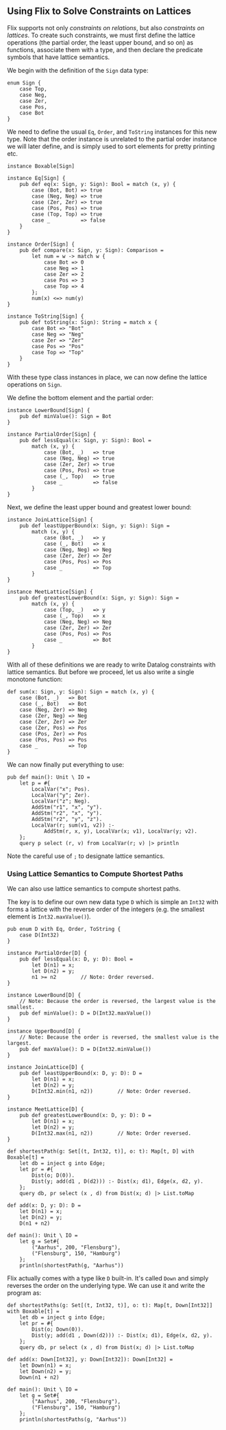 ## Using Flix to Solve Constraints on Lattices

Flix supports not only _constraints on relations_,
but also _constraints on lattices_.
To create such constraints, we must first define the
lattice operations (the partial order, the least
upper bound, and so on) as functions, associate them
with a type, and then declare the predicate symbols
that have lattice semantics.

We begin with the definition of the `Sign` data type:

```flix
enum Sign {
    case Top,
    case Neg,
    case Zer,
    case Pos,
    case Bot
}
```

We need to define the usual `Eq`, `Order`, and
`ToString` instances for this new type.
Note that the order instance is unrelated to the
partial order instance we will later define, and is
simply used to sort elements for pretty printing etc.

```flix
instance Boxable[Sign]

instance Eq[Sign] {
    pub def eq(x: Sign, y: Sign): Bool = match (x, y) {
        case (Bot, Bot) => true
        case (Neg, Neg) => true
        case (Zer, Zer) => true
        case (Pos, Pos) => true
        case (Top, Top) => true
        case _          => false
    }
}

instance Order[Sign] {
    pub def compare(x: Sign, y: Sign): Comparison =
        let num = w -> match w {
            case Bot => 0
            case Neg => 1
            case Zer => 2
            case Pos => 3
            case Top => 4
        };
        num(x) <=> num(y)
}

instance ToString[Sign] {
    pub def toString(x: Sign): String = match x {
        case Bot => "Bot"
        case Neg => "Neg"
        case Zer => "Zer"
        case Pos => "Pos"
        case Top => "Top"
    }
}
```

With these type class instances in place, we can now
define the lattice operations on `Sign`.

We define the bottom element and the partial order:

```flix
instance LowerBound[Sign] {
    pub def minValue(): Sign = Bot
}

instance PartialOrder[Sign] {
    pub def lessEqual(x: Sign, y: Sign): Bool =
        match (x, y) {
            case (Bot, _)   => true
            case (Neg, Neg) => true
            case (Zer, Zer) => true
            case (Pos, Pos) => true
            case (_, Top)   => true
            case _          => false
        }
}
```

Next, we define the least upper bound and greatest
lower bound:

```flix
instance JoinLattice[Sign] {
    pub def leastUpperBound(x: Sign, y: Sign): Sign =
        match (x, y) {
            case (Bot, _)   => y
            case (_, Bot)   => x
            case (Neg, Neg) => Neg
            case (Zer, Zer) => Zer
            case (Pos, Pos) => Pos
            case _          => Top
        }
}

instance MeetLattice[Sign] {
    pub def greatestLowerBound(x: Sign, y: Sign): Sign =
        match (x, y) {
            case (Top, _)   => y
            case (_, Top)   => x
            case (Neg, Neg) => Neg
            case (Zer, Zer) => Zer
            case (Pos, Pos) => Pos
            case _          => Bot
        }
}
```

With all of these definitions we are ready to write
Datalog constraints with lattice semantics.
But before we proceed, let us also write a single
monotone function:

```flix
def sum(x: Sign, y: Sign): Sign = match (x, y) {
    case (Bot, _)   => Bot
    case (_, Bot)   => Bot
    case (Neg, Zer) => Neg
    case (Zer, Neg) => Neg
    case (Zer, Zer) => Zer
    case (Zer, Pos) => Pos
    case (Pos, Zer) => Pos
    case (Pos, Pos) => Pos
    case _          => Top
}
```

We can now finally put everything to use:

```flix
pub def main(): Unit \ IO =
    let p = #{
        LocalVar("x"; Pos).
        LocalVar("y"; Zer).
        LocalVar("z"; Neg).
        AddStm("r1", "x", "y").
        AddStm("r2", "x", "y").
        AddStm("r2", "y", "z").
        LocalVar(r; sum(v1, v2)) :-
            AddStm(r, x, y), LocalVar(x; v1), LocalVar(y; v2).
    };
    query p select (r, v) from LocalVar(r; v) |> println
```

Note the careful use of `;` to designate lattice
semantics.

### Using Lattice Semantics to Compute Shortest Paths

We can also use lattice semantics to compute shortest paths.

The key is to define our own new data type `D` which is simple an `Int32` with
forms a lattice with the reverse order of the integers (e.g. the smallest
element is `Int32.maxValue()`).

```flix
pub enum D with Eq, Order, ToString {
    case D(Int32)
}

instance PartialOrder[D] {
    pub def lessEqual(x: D, y: D): Bool = 
        let D(n1) = x;
        let D(n2) = y;
        n1 >= n2        // Note: Order reversed.
}

instance LowerBound[D] {
    // Note: Because the order is reversed, the largest value is the smallest.
    pub def minValue(): D = D(Int32.maxValue())
}

instance UpperBound[D] {
    // Note: Because the order is reversed, the smallest value is the largest.
    pub def maxValue(): D = D(Int32.minValue())
}

instance JoinLattice[D] {
    pub def leastUpperBound(x: D, y: D): D = 
        let D(n1) = x;
        let D(n2) = y;
        D(Int32.min(n1, n2))        // Note: Order reversed.
}

instance MeetLattice[D] {
    pub def greatestLowerBound(x: D, y: D): D = 
        let D(n1) = x;
        let D(n2) = y;
        D(Int32.max(n1, n2))        // Note: Order reversed.
}

def shortestPath(g: Set[(t, Int32, t)], o: t): Map[t, D] with Boxable[t] =
    let db = inject g into Edge;
    let pr = #{
        Dist(o; D(0)).
        Dist(y; add(d1 , D(d2))) :- Dist(x; d1), Edge(x, d2, y).
    };
    query db, pr select (x , d) from Dist(x; d) |> List.toMap

def add(x: D, y: D): D = 
    let D(n1) = x;
    let D(n2) = y;
    D(n1 + n2)

def main(): Unit \ IO = 
    let g = Set#{
        ("Aarhus", 200, "Flensburg"),
        ("Flensburg", 150, "Hamburg")
    };
    println(shortestPath(g, "Aarhus"))

```

Flix actually comes with a type like `D` built-in. It's called `Down` and simply
reverses the order on the underlying type. We can use it and write the program
as: 

```flix
def shortestPaths(g: Set[(t, Int32, t)], o: t): Map[t, Down[Int32]] with Boxable[t] =
    let db = inject g into Edge;
    let pr = #{
        Dist(o; Down(0)).
        Dist(y; add(d1 , Down(d2))) :- Dist(x; d1), Edge(x, d2, y).
    };
    query db, pr select (x , d) from Dist(x; d) |> List.toMap

def add(x: Down[Int32], y: Down[Int32]): Down[Int32] = 
    let Down(n1) = x;
    let Down(n2) = y;
    Down(n1 + n2)

def main(): Unit \ IO = 
    let g = Set#{
        ("Aarhus", 200, "Flensburg"),
        ("Flensburg", 150, "Hamburg")
    };
    println(shortestPaths(g, "Aarhus"))

```